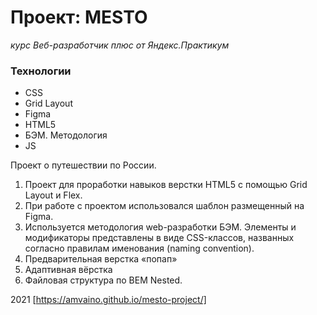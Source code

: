 # Проект: MESTO

_курс Веб-разработчик плюс от Яндекс.Практикум_

### Технологии

-   CSS
-   Grid Layout
-   Figma
-   HTML5
-   БЭМ. Методология
-   JS

Проект о путешествии по России.

1. Проект для проработки навыков верстки HTML5 с помощью Grid Layout и Flex.
2. При работе с проектом использовался шаблон размещенный на Figma.
3. Используется методология web-разработки БЭМ. Элементы и модификаторы представлены в виде CSS-классов, названных согласно правилам именования (naming convention).
4. Предварительная верстка «попап»
5. Адаптивная вёрстка
6. Файловая структура по BEM Nested.

2021 [https://amvaino.github.io/mesto-project/]
